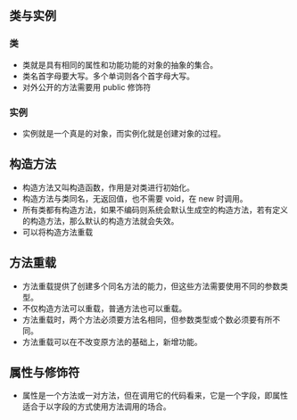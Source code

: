 ## 类与实例

### 类

- 类就是具有相同的属性和功能功能的对象的抽象的集合。
- 类名首字母要大写。多个单词则各个首字母大写。
- 对外公开的方法需要用 public 修饰符

### 实例

- 实例就是一个真是的对象，而实例化就是创建对象的过程。

## 构造方法

- 构造方法又叫构造函数，作用是对类进行初始化。
- 构造方法与类同名，无返回值，也不需要 void，在 new 时调用。
- 所有类都有构造方法，如果不编码则系统会默认生成空的构造方法，若有定义的构造方法，那么默认的构造方法就会失效。
- 可以将构造方法重载

## 方法重载

- 方法重载提供了创建多个同名方法的能力，但这些方法需要使用不同的参数类型。
- 不仅构造方法可以重载，普通方法也可以重载。
- 方法重载时，两个方法必须要方法名相同，但参数类型或个数必须要有所不同。
- 方法重载可以在不改变原方法的基础上，新增功能。

## 属性与修饰符

- 属性是一个方法或一对方法，但在调用它的代码看来，它是一个字段，即属性适合于以字段的方式使用方法调用的场合。



